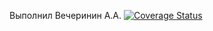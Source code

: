 Выполнил Вечеринин А.А.
[![Coverage Status](https://coveralls.io/repos/github/eqweqr/uwu/badge.svg?branch=master)](https://coveralls.io/github/eqweqr/uwu?branch=master)
